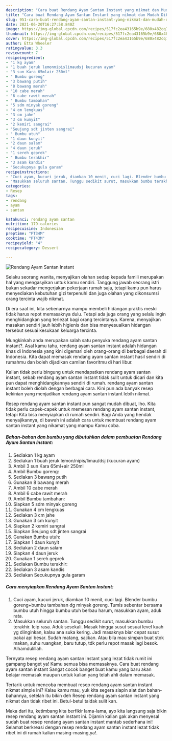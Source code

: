 ```yaml
---
description: "Cara buat Rendang Ayam Santan Instant yang nikmat dan Mudah Dibuat"
title: "Cara buat Rendang Ayam Santan Instant yang nikmat dan Mudah Dibuat"
slug: 951-cara-buat-rendang-ayam-santan-instant-yang-nikmat-dan-mudah-dibuat
date: 2021-06-20T16:27:58.840Z
image: https://img-global.cpcdn.com/recipes/517fc2ea43165b9e/680x482cq70/rendang-ayam-santan-instant-foto-resep-utama.jpg
thumbnail: https://img-global.cpcdn.com/recipes/517fc2ea43165b9e/680x482cq70/rendang-ayam-santan-instant-foto-resep-utama.jpg
cover: https://img-global.cpcdn.com/recipes/517fc2ea43165b9e/680x482cq70/rendang-ayam-santan-instant-foto-resep-utama.jpg
author: Etta Wheeler
ratingvalue: 3.3
reviewcount: 7
recipeingredient:
- "1 kg ayam"
- "1 buah jeruk lemonnipislimaudsj kucuran ayam"
- "3 sun Kara 65mlair 250ml"
- " Bumbu goreng"
- "3 bawang putih"
- "8 bawang merah"
- "10 cabe merah"
- "6 cabe rawit merah"
- " Bumbu tambahan"
- "5 sdm minyak goreng"
- "4 cm lengkuas"
- "3 cm jahe"
- "3 cm kunyit"
- "2 kemiri sangrai"
- "Seujung sdt jinten sangrai"
- " Bumbu utuh"
- "1 daun kunyit"
- "2 daun salam"
- "4 daun jeruk"
- "1 sereh geprek"
- " Bumbu terakhir"
- "3 asam kandis"
- "Secukupnya gula garam"
recipeinstructions:
- "Cuci ayam, kucuri jeruk, diamkan 10 menit, cuci lagi. Blender bumbu goreng+bumbu tambahan dg minyak goreng. Tumis sebentar bersama bumbu utuh hingga bumbu utuh berbau harum, masukkan ayam, aduk rata."
- "Masukkan seluruh santan. Tunggu sedikit surut, masukkan bumbu terakhir. Icip rasa. Aduk sesekali. Masak hingga susut sesuai level kuah yg diinginkan, kalau ana suka kering. Jadi masaknya biar cepat susut pakai api besar. Sudah matang, sajikan. Atau bila mau simpan buat stok makan, suhu ruangkan, baru tutup, tdk perlu repot masak lagi besok. Alhamdulillah."
categories:
- Resep
tags:
- rendang
- ayam
- santan

katakunci: rendang ayam santan 
nutrition: 179 calories
recipecuisine: Indonesian
preptime: "PT34M"
cooktime: "PT43M"
recipeyield: "4"
recipecategory: Dessert

---
```



![Rendang Ayam Santan Instant](https://img-global.cpcdn.com/recipes/517fc2ea43165b9e/680x482cq70/rendang-ayam-santan-instant-foto-resep-utama.jpg)

Selaku seorang wanita, menyajikan olahan sedap kepada famili merupakan hal yang mengasyikan untuk kamu sendiri. Tanggung jawab seorang istri bukan sekadar mengerjakan pekerjaan rumah saja, tetapi kamu pun harus menyediakan kebutuhan gizi terpenuhi dan juga olahan yang dikonsumsi orang tercinta wajib nikmat.

Di era  saat ini, kita sebenarnya mampu membeli hidangan praktis meski tidak harus repot memasaknya dulu. Tetapi ada juga orang yang selalu ingin menghidangkan yang terlezat bagi orang tercintanya. Karena, menyajikan masakan sendiri jauh lebih higienis dan bisa menyesuaikan hidangan tersebut sesuai kesukaan keluarga tercinta. 



Mungkinkah anda merupakan salah satu penyuka rendang ayam santan instant?. Asal kamu tahu, rendang ayam santan instant adalah hidangan khas di Indonesia yang kini digemari oleh orang-orang di berbagai daerah di Indonesia. Kita dapat memasak rendang ayam santan instant hasil sendiri di rumahmu dan boleh dijadikan camilan favoritmu di hari libur.

Kalian tidak perlu bingung untuk mendapatkan rendang ayam santan instant, sebab rendang ayam santan instant tidak sulit untuk dicari dan kita pun dapat menghidangkannya sendiri di rumah. rendang ayam santan instant boleh diolah dengan berbagai cara. Kini pun ada banyak resep kekinian yang menjadikan rendang ayam santan instant lebih nikmat.

Resep rendang ayam santan instant pun sangat mudah dibuat, lho. Kita tidak perlu capek-capek untuk memesan rendang ayam santan instant, tetapi Kita bisa menyiapkan di rumah sendiri. Bagi Anda yang hendak menyajikannya, di bawah ini adalah cara untuk membuat rendang ayam santan instant yang nikamat yang mampu Kamu coba.

<!--inarticleads1-->

##### Bahan-bahan dan bumbu yang dibutuhkan dalam pembuatan Rendang Ayam Santan Instant:

1. Sediakan 1 kg ayam
1. Sediakan 1 buah jeruk lemon/nipis/limau/dsj (kucuran ayam)
1. Ambil 3 sun Kara 65ml+air 250ml
1. Ambil  Bumbu goreng:
1. Sediakan 3 bawang putih
1. Gunakan 8 bawang merah
1. Ambil 10 cabe merah
1. Ambil 6 cabe rawit merah
1. Ambil  Bumbu tambahan:
1. Siapkan 5 sdm minyak goreng
1. Gunakan 4 cm lengkuas
1. Sediakan 3 cm jahe
1. Gunakan 3 cm kunyit
1. Siapkan 2 kemiri sangrai
1. Siapkan Seujung sdt jinten sangrai
1. Gunakan  Bumbu utuh:
1. Siapkan 1 daun kunyit
1. Sediakan 2 daun salam
1. Siapkan 4 daun jeruk
1. Gunakan 1 sereh geprek
1. Sediakan  Bumbu terakhir:
1. Sediakan 3 asam kandis
1. Sediakan Secukupnya gula garam




<!--inarticleads2-->

##### Cara menyiapkan Rendang Ayam Santan Instant:

1. Cuci ayam, kucuri jeruk, diamkan 10 menit, cuci lagi. Blender bumbu goreng+bumbu tambahan dg minyak goreng. Tumis sebentar bersama bumbu utuh hingga bumbu utuh berbau harum, masukkan ayam, aduk rata.
1. Masukkan seluruh santan. Tunggu sedikit surut, masukkan bumbu terakhir. Icip rasa. Aduk sesekali. Masak hingga susut sesuai level kuah yg diinginkan, kalau ana suka kering. Jadi masaknya biar cepat susut pakai api besar. Sudah matang, sajikan. Atau bila mau simpan buat stok makan, suhu ruangkan, baru tutup, tdk perlu repot masak lagi besok. Alhamdulillah.




Ternyata resep rendang ayam santan instant yang lezat tidak rumit ini gampang banget ya! Kamu semua bisa memasaknya. Cara buat rendang ayam santan instant Sangat cocok banget buat kamu yang baru akan belajar memasak maupun untuk kalian yang telah ahli dalam memasak.

Tertarik untuk mencoba membuat resep rendang ayam santan instant nikmat simple ini? Kalau kamu mau, yuk kita segera siapin alat dan bahan-bahannya, setelah itu bikin deh Resep rendang ayam santan instant yang nikmat dan tidak ribet ini. Betul-betul taidak sulit kan. 

Maka dari itu, ketimbang kita berfikir lama-lama, ayo kita langsung saja bikin resep rendang ayam santan instant ini. Dijamin kalian gak akan menyesal sudah buat resep rendang ayam santan instant mantab sederhana ini! Selamat berkreasi dengan resep rendang ayam santan instant lezat tidak ribet ini di rumah kalian masing-masing,ya!.

